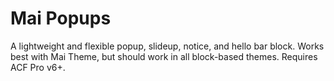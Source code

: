 # Mai Popups
A lightweight and flexible popup, slideup, notice, and hello bar block. Works best with Mai Theme, but should work in all block-based themes. Requires ACF Pro v6+.
